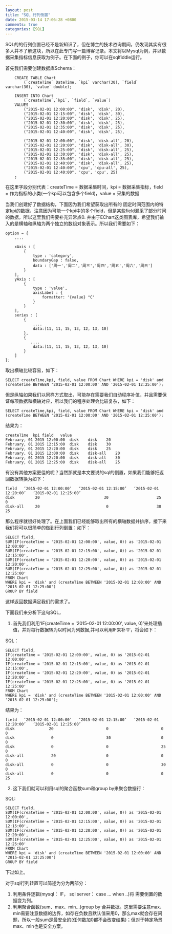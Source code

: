 ```yaml
---
layout: post
title: "SQL 行列倒置"
date: 2015-03-14 17:06:28 +0800
comments: true
categories: [SQL]
---
```

SQL的的行列倒置已经不是新知识了，但在博主的技术咨询期间，仍发现其实有很多人并不了解这块，所以在此专门写一篇博客记录。本文将以Mysql为例，并以数据采集指标信息获取为例子。在下面的例子，你可以在sqlfiddle运行。

首先我们需要创建数据库Schema：
	

		CREATE TABLE Chart
			(`createTime` DateTime, `kpi` varchar(30), `field` varchar(30), `value` double);
			
		INSERT INTO Chart
			(`createTime`,`kpi`, `field`, `value`)
		VALUES
			("2015-02-01 12:00:00", 'disk', 'disk', 20),
		    ("2015-02-01 12:15:00", 'disk', 'disk', 30),
		    ("2015-02-01 12:20:00", 'disk', 'disk', 25),
		    ("2015-02-01 12:30:00", 'disk', 'disk', 25),
		    ("2015-02-01 12:35:00", 'disk', 'disk', 25),
		    ("2015-02-01 12:40:00", 'disk', 'disk', 25),
		     
		    ("2015-02-01 12:00:00", 'disk', 'disk-all', 20),
		    ("2015-02-01 12:20:00", 'disk', 'disk-all', 30),
		    ("2015-02-01 12:25:00", 'disk', 'disk-all', 25),
		    ("2015-02-01 12:30:00", 'disk', 'disk-all', 25),
		    ("2015-02-01 12:35:00", 'disk', 'disk-all', 25),
		    ("2015-02-01 12:40:00", 'disk', 'disk-all', 25),
		    ("2015-02-01 12:40:00", 'cpu', 'cpu-all', 25),
		    ("2015-02-01 12:40:00", 'cpu', 'cpu', 25)
		;


在这里字段分别代表：createTime = 数据采集时间，kpi = 数据采集指标，field = 作为指标的小类(一个kpi可以包含多个field)，value = 采集的数据

当我们创建好了数据结构，下面因为我们希望获取出所有的 固定时间范围内的特定kpi的数据，注意因为可能一个kpi中的多个field，但是某些field漏采了部分时间的数据，所以这里我们需要补充异常点0. 并由于EChart这类图表库，希望我们输入的是横轴和纵轴为两个独立的数组对象表示。所以我们需要如下：

	option = {
	    ....

	    xAxis : [
	        {
	            type : 'category',
	            boundaryGap : false,
	            data : ['周一','周二','周三','周四','周五','周六','周日']
	        }
	    ],
	    yAxis : [
	        {
	            type : 'value',
	            axisLabel : {
	                formatter: '{value} °C'
	            }
	        }
	    ],
	    series : [
	        {
	            ....
	            data:[11, 11, 15, 13, 12, 13, 10]
	        },
	        {
	           ....
	            data:[11, 11, 15, 13, 12, 13, 10]
	        }
	    ]
	};
        
取出横轴比较容易，如下：

	SELECT createTime,kpi, field, value FROM Chart WHERE kpi = 'disk' and (createTime BETWEEN '2015-02-01 12:00:00' AND '2015-02-01 12:25:00');

但是纵轴如果我们以同样方式取出，可能存在需要我们自动程序补值，并且需要保证每项数据和横轴对应，所以我们的程序处理会比较复杂，如下：

    SELECT createTime,kpi, field, value FROM Chart WHERE kpi = 'disk' and (createTime BETWEEN '2015-02-01 12:00:00' AND '2015-02-01 12:25:00');

结果为：

	createTime	kpi	field	value
	February, 01 2015 12:00:00	disk	disk	20
	February, 01 2015 12:15:00	disk	disk	30
	February, 01 2015 12:20:00	disk	disk	25
	February, 01 2015 12:00:00	disk	disk-all	20
	February, 01 2015 12:20:00	disk	disk-all	30
	February, 01 2015 12:25:00	disk	disk-all	25

有没有其他方案更佳的呢？当然那就是本文要说的sql的倒置，如果我们能够把返回数据转换为如下：

	field	‘2015-02-01 12:00:00’	‘2015-02-01 12:15:00’	‘2015-02-01 12:20:00’	‘2015-02-01 12:25:00’
	disk	     20	                           30	                  25	                   0
	disk-all	 20                          	0	                  30	                   25


那么程序就很好处理了。在上面我们已经能够取出所有的横轴数据并排序，接下来我们将可以很简单的做到行列倒置：如下：

	SELECT field,
	SUM(IF(createTime = '2015-02-01 12:00:00', value, 0)) as '2015-02-01 12:00:00',
	SUM(IF(createTime = '2015-02-01 12:15:00', value, 0)) as '2015-02-01 12:15:00',
	SUM(IF(createTime = '2015-02-01 12:20:00', value, 0)) as '2015-02-01 12:20:00',
	SUM(IF(createTime = '2015-02-01 12:25:00', value, 0)) as '2015-02-01 12:25:00' 
	FROM Chart
	WHERE kpi = 'disk' and (createTime BETWEEN '2015-02-01 12:00:00' AND '2015-02-01 12:25:00')
	GROUP BY field

这样返回数据满足我们的需求了。

下面我们来分析下这句SQL，

1. 首先我们利用‘IF(createTime = '2015-02-01 12:00:00', value, 0)’来处理插值，并对每行数据转为以时间为列数据,并可以利用IF来补’0‘，将会如下：

SQL：

	SELECT field,
	IF(createTime = '2015-02-01 12:00:00', value, 0) as '2015-02-01 12:00:00',
	IF(createTime = '2015-02-01 12:15:00', value, 0) as '2015-02-01 12:15:00',
	IF(createTime = '2015-02-01 12:20:00', value, 0) as '2015-02-01 12:20:00',
	IF(createTime = '2015-02-01 12:25:00', value, 0) as '2015-02-01 12:25:00' 
	FROM Chart
	WHERE kpi = 'disk' and (createTime BETWEEN '2015-02-01 12:00:00' AND '2015-02-01 12:25:00');


结果为：

	field	‘2015-02-01 12:00:00’	‘2015-02-01 12:15:00’	‘2015-02-01 12:20:00’	‘2015-02-01 12:25:00’
	disk			   20						0						0						0
	disk				0						30						0						0
	disk				0						0						25						0
	disk-all			20						0						0						0
	disk-all			0						0						30						0
	disk-all			0						0						0						25


2. 这下我们就可以利用sql的聚合函数sum和group by来聚合数据行：


SQL:

	SELECT field,
	SUM(IF(createTime = '2015-02-01 12:00:00', value, 0)) as '2015-02-01 12:00:00',
	SUM(IF(createTime = '2015-02-01 12:15:00', value, 0)) as '2015-02-01 12:15:00',
	SUM(IF(createTime = '2015-02-01 12:20:00', value, 0)) as '2015-02-01 12:20:00',
	SUM(IF(createTime = '2015-02-01 12:25:00', value, 0)) as '2015-02-01 12:25:00' 
	FROM Chart
	WHERE kpi = 'disk' and (createTime BETWEEN '2015-02-01 12:00:00' AND '2015-02-01 12:25:00')
	GROUP BY field

下过如上。

对于sql行列转置可以简述为分为两部分：

1. 利用条件逻辑(mysql： IF， sql server： case ... when ..)将 需要倒置的数据变为列。
2. 利用聚合函数(sum、max、min...)group by 合并数据。这里需要注意max、min需要注意数据的边界，如存在负数且默认值采用0，那么max就会存在问题，所以一般sum是最安全的(任何数加0都不会改变结果)；但对于特定场景max、min也是安全方案。


